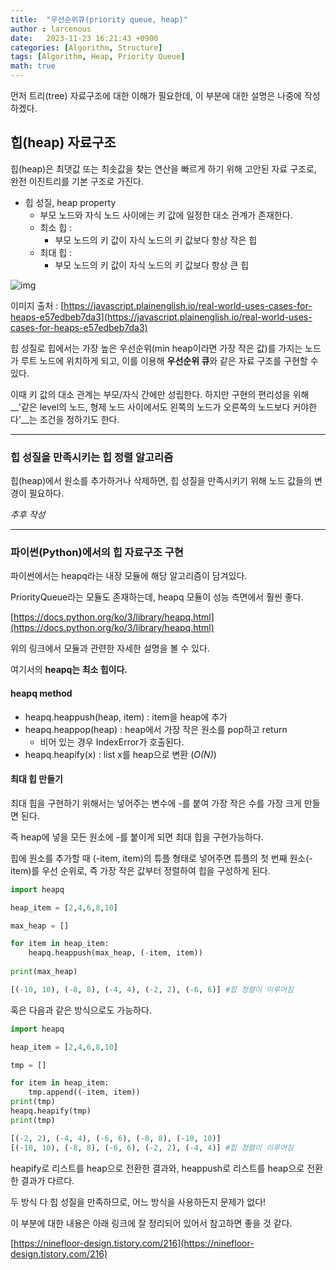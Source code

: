 ```yaml
---
title:  "우선순위큐(priority queue, heap)"
author : larcenous
date:   2023-11-23 16:21:43 +0900
categories: [Algorithm, Structure]
tags: [Algorithm, Heap, Priority Queue]
math: true
---
```


먼저 트리(tree) 자료구조에 대한 이해가 필요한데, 이 부분에 대한 설명은 나중에 작성하겠다.

## 힙(heap) 자료구조

힙(heap)은 최댓값 또는 최솟값을 찾는 연산을 빠르게 하기 위해 고안된 자료 구조로, 완전 이진트리를 기본 구조로 가진다.

* 힙 성질, heap property 
  * 부모 노드와 자식 노드 사이에는 키 값에 일정한 대소 관계가 존재한다.
  * 최소 힙 :
    * 부모 노드의 키 값이 자식 노드의 키 값보다 항상 작은 힙
  * 최대 힙 :
    * 부모 노드의 키 값이 자식 노드의 키 값보다 항상 큰 힙

![img](https://miro.medium.com/v2/resize:fit:700/1*hLuOzweqg8rrz6NKdkjqmQ.png)

이미지 출처 : [https://javascript.plainenglish.io/real-world-uses-cases-for-heaps-e57edbeb7da3](https://javascript.plainenglish.io/real-world-uses-cases-for-heaps-e57edbeb7da3)

힙 성질로 힙에서는 가장 높은 우선순위(min heap이라면 가장 작은 값)를 가지는 노드가 루트 노드에 위치하게 되고, 이를 이용해 **우선순위 큐**와 같은 자료 구조를 구현할 수 있다.

이때 키 값의 대소 관계는 부모/자식 간에만 성립한다. 하지만 구현의 편리성을 위해 __'같은 level의 노드, 형제 노드 사이에서도 왼쪽의 노드가 오른쪽의 노드보다 커야한다'__는 조건을 정하기도 한다.

------

### 힙 성질을 만족시키는 힙 정렬 알고리즘

힙(heap)에서 원소를 추가하거나 삭제하면, 힙 성질을 만족시키기 위해 노드 값들의 변경이 필요하다.

_추후 작성_

------

### 파이썬(Python)에서의 힙 자료구조 구현

파이썬에서는 heapq라는 내장 모듈에 해당 알고리즘이 담겨있다.

PriorityQueue라는 모듈도 존재하는데, heapq 모듈이 성능 측면에서 훨씬 좋다.

[https://docs.python.org/ko/3/library/heapq.html](https://docs.python.org/ko/3/library/heapq.html)

위의 링크에서 모듈과 관련한 자세한 설명을 볼 수 있다.

여기서의 **heapq는 최소 힙이다.**



#### heapq method

* heapq.heappush(heap, item) : item을 heap에 추가
* heapq.heappop(heap) : heap에서 가장 작은 원소를 pop하고 return
  * 비어 있는 경우 IndexError가 호출된다.
* heapq.heapify(x) : list x를 heap으로 변환 (_O(N)_)



#### 최대 힙 만들기

최대 힙을 구현하기 위해서는 넣어주는 변수에 -를 붙여 가장 작은 수를 가장 크게 만들면 된다.

즉 heap에 넣을 모든 원소에 -를 붙이게 되면 최대 힙을 구현가능하다.

힙에 원소를 추가할 때 (-item, item)의 튜플 형태로 넣어주면 튜플의 첫 번째 원소(-item)를 우선 순위로, 즉 가장 작은 값부터 정렬하여 힙을 구성하게 된다.

```python
import heapq

heap_item = [2,4,6,8,10]

max_heap = []

for item in heap_item:
    heapq.heappush(max_heap, (-item, item))
   
print(max_heap)
```

```python
[(-10, 10), (-8, 8), (-4, 4), (-2, 2), (-6, 6)] #힙 정렬이 이루어짐
```

혹은 다음과 같은 방식으로도 가능하다.

```python
import heapq

heap_item = [2,4,6,8,10]

tmp = []

for item in heap_item:
    tmp.append((-item, item))
print(tmp)
heapq.heapify(tmp)
print(tmp)
```

```python
[(-2, 2), (-4, 4), (-6, 6), (-8, 8), (-10, 10)]
[(-10, 10), (-8, 8), (-6, 6), (-2, 2), (-4, 4)] #힙 정렬이 이루어짐
```

heapify로 리스트를 heap으로 전환한 결과와, heappush로 리스트를 heap으로 전환한 결과가 다르다.

두 방식 다 힙 성질을 만족하므로, 어느 방식을 사용하든지 문제가 없다!

이 부분에 대한 내용은 아래 링크에 잘 정리되어 있어서 참고하면 좋을 것 같다.

[https://ninefloor-design.tistory.com/216](https://ninefloor-design.tistory.com/216)

